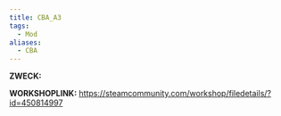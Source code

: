 ```yaml
---
title: CBA_A3
tags:
  - Mod
aliases:
  - CBA
---
```

**ZWECK:** 

**WORKSHOPLINK:** https://steamcommunity.com/workshop/filedetails/?id=450814997
 <script src="https://www.steamwidgets.net/api/resource/query?type=js&module=workshop&version=v1"></script>
<steam-workshop itemid="450814997"></steam-workshop>
